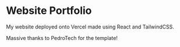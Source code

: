 # Website Portfolio

My website deployed onto Vercel made using React and TailwindCSS. 

Massive thanks to PedroTech for the template!